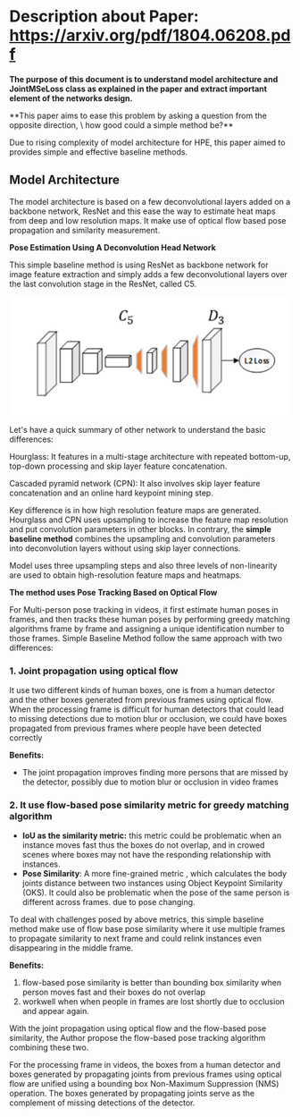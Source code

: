 # Description about Paper: https://arxiv.org/pdf/1804.06208.pdf

**The purpose of this document is to understand model architecture and JointMSeLoss class as explained in the paper and extract important element of the networks design.**

<div align=”center”>**This paper aims to ease this problem by asking a question from the opposite direction, \
  how good could a simple method be?**
 </div>

Due to rising complexity of model architecture for HPE, this paper aimed to provides simple and effective baseline methods.

## Model Architecture

The model architecture is based on a few deconvolutional layers added on a backbone network, ResNet and this ease the way to estimate heat maps from deep and low resolution maps.
It make use of  optical flow based pose propagation and similarity measurement.

**Pose Estimation Using A Deconvolution Head Network**

This simple baseline method is using ResNet as backbone network for image feature extraction and simply adds a few deconvolutional layers over the last convolution stage in the ResNet, called C5.

![image](doc_images/simple_baseline.jpg)

Let's have a quick summary of other network to understand the basic differences:

Hourglass: It features in a multi-stage architecture with repeated bottom-up, top-down processing and skip layer feature concatenation.

Cascaded pyramid network (CPN): It also involves skip layer feature concatenation and an online hard keypoint mining step.

Key difference is in how high resolution feature maps are generated. Hourglass and CPN uses upsampling to increase the feature map resolution and put convolution parameters in other blocks.
In contrary, the **simple baseline method** combines the upsampling and convolution parameters into deconvolution layers without using skip layer connections.

Model uses three upsampling steps and also three levels of non-linearity are used to obtain high-resolution feature maps and heatmaps.

**The method uses Pose Tracking Based on Optical Flow**

For Multi-person pose tracking in videos, it first estimate human poses in frames, and then tracks these human poses by performing greedy matching algorithms frame by frame and assigning a unique identification number to those frames.
Simple Baseline Method follow the same approach with two differences:

### 1.  Joint propagation using optical flow

It use two different kinds of human boxes, one is from a human detector and the other boxes generated from previous frames using optical flow.
When the processing frame is difficult for human detectors that could lead to missing detections due to motion blur or occlusion, we could have boxes propagated from previous frames where people have been detected correctly

**Benefits:**
- The joint propagation improves finding more persons that are missed by the detector, possibly due to motion blur or occlusion in video frames

### 2. It use flow-based pose similarity metric for greedy matching algorithm

- **IoU as the similarity metric:** this metric could be problematic when an instance moves fast thus the boxes do not overlap, and in crowed scenes where boxes may not have the responding relationship with instances.
- **Pose Similarity**: A more fine-grained metric , which calculates the body joints distance between two instances using Object Keypoint Similarity (OKS). It could also be problematic when the pose of the same person is different across frames.
due to pose changing.

To deal with challenges posed by above metrics, this simple baseline method make use of flow base pose similarity where it use multiple frames to propagate similarity to next frame and could relink instances even disappearing in the middle frame.

**Benefits:**
1. flow-based pose similarity is better than bounding box similarity when person moves fast and their boxes do not overlap
2. workwell when when people in frames are lost shortly due to occlusion and appear again.
 
With the joint propagation using optical flow and the flow-based pose similarity, the Author propose the flow-based pose tracking algorithm combining these two.

For the processing frame in videos, the boxes from a human detector and boxes generated by propagating joints from previous frames using optical flow are unified using a bounding box
Non-Maximum Suppression (NMS) operation. The boxes generated by propagating joints serve as the complement of missing detections of the detector.
























